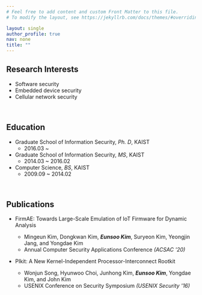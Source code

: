 ```yaml
---
# Feel free to add content and custom Front Matter to this file.
# To modify the layout, see https://jekyllrb.com/docs/themes/#overriding-theme-defaults

layout: single
author_profile: true
nav: none
title: ""
---
```

## Research Interests
* Software security
* Embedded device security
* Cellular network security

<br/>

## Education
* Graduate School of Information Security, *Ph. D*, KAIST
  + 2016.03 ~
* Graduate School of Information Security, *MS*, KAIST
  + 2014.03 ~ 2016.02
* Computer Science, *BS*, KAIST
  + 2009.09 ~ 2014.02

<br/>

## Publications
* FirmAE: Towards Large-Scale Emulation of IoT Firmware for Dynamic Analysis
  + Mingeun Kim, Dongkwan Kim, ***Eunsoo Kim***, Suryeon Kim, Yeongjin Jang, and Yongdae Kim
  + Annual Computer Security Applications Conference _(ACSAC '20)_

* PIkit: A New Kernel-Independent Processor-Interconnect Rootkit
  + Wonjun Song, Hyunwoo Choi, Junhong Kim, ***Eunsoo Kim***, Yongdae Kim, and John Kim
  + USENIX Conference on Security Symposium _(USENIX Security '16)_

